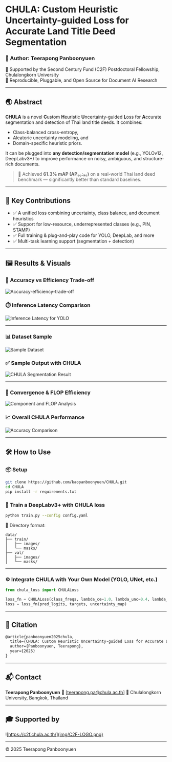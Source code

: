 # CHULA: Custom Heuristic Uncertainty-guided Loss for Accurate Land Title Deed Segmentation

### 🧠 Author: Teerapong Panboonyuen  
🚩 Supported by the Second Century Fund (C2F) Postdoctoral Fellowship, Chulalongkorn University  
🧪 Reproducible, Pluggable, and Open Source for Document AI Research

---

## 🌏 Abstract

**CHULA** is a novel **C**ustom **H**euristic **U**ncertainty-guided **L**oss for **A**ccurate segmentation and detection of Thai land title deeds. It combines:

- Class-balanced cross-entropy,
- Aleatoric uncertainty modeling, and
- Domain-specific heuristic priors.

It can be plugged into **any detection/segmentation model** (e.g., YOLOv12, DeepLabv3+) to improve performance on noisy, ambiguous, and structure-rich documents.

> 🚀 Achieved **61.3% mAP (AP₅₀:₉₅)** on a real-world Thai land deed benchmark — significantly better than standard baselines.

---

## 🎯 Key Contributions

- ✅ A unified loss combining uncertainty, class balance, and document heuristics
- ✅ Support for low-resource, underrepresented classes (e.g., PIN, STAMP)
- ✅ Full training & plug-and-play code for YOLO, DeepLab, and more
- ✅ Multi-task learning support (segmentation + detection)

---

## 🖼️ Results & Visuals

### 🔬 Accuracy vs Efficiency Trade-off
![Accuracy-efficiency-trade-off](img/Accuracy-efficiency-trade-off.png)

### ⏱️ Inference Latency Comparison
![Inference Latency for YOLO](img/Inference_latency_comparison_for_YOLO_graph.png)

---

### 📊 Dataset Sample
![Sample Dataset](img/Sample_Dataset_01.png)

### ✅ Sample Output with CHULA
![CHULA Segmentation Result](img/Sample_Result_from_CHULA.png)

---

### 🔁 Convergence & FLOP Efficiency
![Component and FLOP Analysis](img/Convergence_and_Component_Effects_and_FLOP_result.png)

### 📈 Overall CHULA Performance
![Accuracy Comparison](img/CHULA_Efficiency_and_overall_accuracy_comparison.png)

---

## 🛠️ How to Use

### 📦 Setup

```bash
git clone https://github.com/kaopanboonyuen/CHULA.git
cd CHULA
pip install -r requirements.txt
````

### 🧪 Train a DeepLabv3+ with CHULA loss

```bash
python train.py --config config.yaml
```

📁 Directory format:

```
data/
├── train/
│   ├── images/
│   └── masks/
├── val/
│   ├── images/
│   └── masks/
```

---

### ⚙️ Integrate CHULA with Your Own Model (YOLO, UNet, etc.)

```python
from chula_loss import CHULALoss

loss_fn = CHULALoss(class_freqs, lambda_ce=1.0, lambda_unc=0.4, lambda_heu=0.6)
loss = loss_fn(pred_logits, targets, uncertainty_map)
```

---

## 🧠 Citation

```latex
@article{panboonyuen2025chula,
  title={CHULA: Custom Heuristic Uncertainty-guided Loss for Accurate Land Title Deed Segmentation},
  author={Panboonyuen, Teerapong},
  year={2025}
}
```

---

## 📬 Contact

**Teerapong Panboonyuen**
📧 \[[teerapong.pa@chula.ac.th](mailto:teerapong.pa@chula.ac.th)]
📍 Chulalongkorn University, Bangkok, Thailand

---

## 🎓 Supported by

![https://c2f.chula.ac.th/](img/C2F-LOGO.png)

---

© 2025 Teerapong Panboonyuen

---